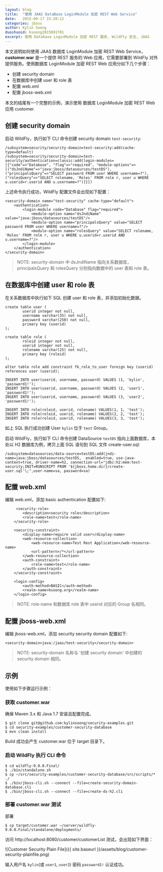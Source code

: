 ```yaml
---
layout: blog
title:  "使用 JAAS DataBase LoginModule 加密 REST Web Service"
date:   2015-09-17 15:20:12
categories: jboss
author: Kylin Soong
duoshuoid: ksoong2015091701
excerpt: 使用 Database LoginModule 加密 REST 服务, WildFly 安全, JAAS
---
```


本文说明如何使用 JAAS 数据库 LoginModule 加密 REST Web Service，**customer.war** 是一个提供 REST 服务的 Web 应用，它需要部署到 WildFly 对外提供服务。使用数据库 LoginModule 加密 REST Web 应用分如下几个步骤：

* 创建 security domain
* 在数据库中创建 user 和 role 表
* 配置 web.xml
* 配置 jboss-web.xml

本文的结尾有一个完整的示例，演示使用 数据库 LoginModule 加密 REST Web 应用 customer.

## 创建 security domain

启动 WildFly，执行如下 CLI 命令创建 security domain `test-security`:

~~~
/subsystem=security/security-domain=test-security:add(cache-type=default)
/subsystem=security/security-domain=test-security/authentication=classic:add(login-modules=[{"code"=>"Database", "flag"=>"required", "module-options"=>[("dsJndiName"=>"java:jboss/datasources/testDS"),("principalsQuery"=>"SELECT password FROM user WHERE username=?"), ("rolesQuery"=>"SELECT rolename, 'Roles' FROM role r, user u WHERE u.userid=r.userid AND u.username=?")]}])
~~~

上述命令执行成功，WildFly 配置文件会出现如下配置：

~~~
<security-domain name="test-security" cache-type="default">
    <authentication>
        <login-module code="Database" flag="required">
            <module-option name="dsJndiName" value="java:jboss/datasources/testDS"/>
            <module-option name="principalsQuery" value="SELECT password FROM user WHERE username=?"/>
            <module-option name="rolesQuery" value="SELECT rolename, 'Roles' FROM role r, user u WHERE u.userid=r.userid AND u.username=?"/>
        </login-module>
    </authentication>
</security-domain>
~~~

> NOTE: security-domain 中 dsJndiName 指向关系数据库，principalsQuery 和 rolesQuery 分别指向数据中的 user 表和 role 表。

## 在数据库中创建 user 和 role 表

在关系数据库中执行如下 SQL 创建 user 和 role 表，并添加初始化数据。

~~~
create table user (
        userid integer not null,
        username varchar(35) not null,
        password varchar(250) not null,
        primary key (userid)
);

create table role (
        roleid integer not null,
        userid integer not null,
        rolename varchar(25) not null,
        primary key (roleid)
);

alter table role add constraint fk_role_to_user foreign key (userid) references user (userid);

INSERT INTO user(userid, username, password) VALUES (1, 'kylin', 'password1!');
INSERT INTO user(userid, username, password) VALUES (2, 'user1', 'password1!');
INSERT INTO user(userid, username, password) VALUES (3, 'user2', 'password1!');

INSERT INTO role(roleid, userid, rolename) VALUES(1, 1, 'test');
INSERT INTO role(roleid, userid, rolename) VALUES(2, 2, 'test');
INSERT INTO role(roleid, userid, rolename) VALUES(3, 3, 'test');
~~~

如上 SQL 执行成功创建 User `kylin` 位于 `test` Group。

启动 WildFly，执行如下 CLI 命令创建 DataSource `testDS` 指向上面数据库，本处以 H2 数据库为例，拷贝上面 SQL 语句到 SQL 文件 create-user.sql:

~~~
/subsystem=datasources/data-source=testDS:add(jndi-name=java:jboss/datasources/testDS,  enabled=true, use-java-context=true, driver-name=h2, connection-url="jdbc:h2:mem:test-security;INIT=RUNSCRIPT FROM '${jboss.home.dir}/create-user.sql'\;",user-name=sa, password=sa)
~~~

## 配置 web.xml

编辑 web.xml，添加 basic authentication 配置如下:

~~~
     <security-role>
        <description>security role</description>
        <role-name>test</role-name>
    </security-role>

    <security-constraint>
        <display-name>require valid user</display-name>
        <web-resource-collection>
            <web-resource-name>Test Rest Application</web-resource-name>
            <url-pattern>/*</url-pattern>
        </web-resource-collection>
        <auth-constraint>
            <role-name>test</role-name>
        </auth-constraint>
    </security-constraint>

    <login-config>
        <auth-method>BASIC</auth-method>
        <realm-name>ksoong.org</realm-name>
    </login-config>
~~~

> NOTE: role-name 和数据库 role 表中 userid 对应的 Group 名相同。

## 配置 jboss-web.xml

编辑 jboss-web.xml，添加 security security domain 配置如下:

~~~
<security-domain>java:/jaas/test-security</security-domain>
~~~

> NOTE: security-domain 名称与 '创建 security domain' 中创建的 security domain 相同。

## 示例

使用如下步骤运行示例：

### 获取 customer.war

确保 Maven 3.x 和 Java 1.7 安装且配置完成。

~~~
$ git clone git@github.com:kylinsoong/security-examples.git
$ cd security-examples/customer-security-database
$ mvn clean install
~~~

Build 成功会产生 customer.war 位于 target 目录下。

### 启动 WildFly 执行 CLI 命令

~~~
$ cd wildfly-9.0.0.Final/
$ ./bin/standalone.sh
$ cp ~/src/security-examples/customer-security-database/src/scripts/* ./
$ ./bin/jboss-cli.sh --connect --file=create-security-domain-database.cli
$ ./bin/jboss-cli.sh --connect --file=create-ds-h2.cli
~~~

### 部署 customer.war 测试

部署

~~~
$ cp target/customer.war ~/server/wildfly-9.0.0.Final/standalone/deployments/
~~~

访问 http://localhost:8080/customer/customerList 测试，会出现如下界面：

![Customer Security Plain File]({{ site.baseurl }}/assets/blog/customer-security-plainfile.png)

输入用户名 `kylin`(或 `user1`, `user2`) 密码 `password1!` 认证成功。
